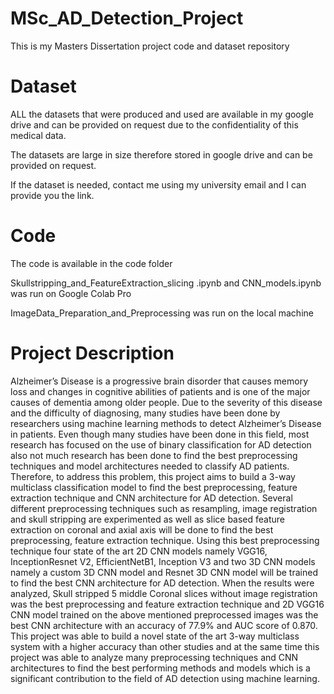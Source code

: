 # MSc_AD_Detection_Project
This is my Masters Dissertation project code and dataset repository

# Dataset

ALL the datasets that were produced and used are available in my google drive and can be provided on request due to the confidentiality of this medical data.

The datasets are large in size therefore stored in google drive and can be provided on request.

If the dataset is needed, contact me using my university email and I can provide you the link.


# Code

The code is available in the code folder

Skullstripping_and_FeatureExtraction_slicing .ipynb and CNN_models.ipynb was run on Google Colab Pro

ImageData_Preparation_and_Preprocessing was run on the local machine

# Project Description

Alzheimer’s Disease is a progressive brain disorder that causes memory loss and changes in cognitive abilities of patients and is one of the major causes of dementia among older people. Due to the severity of this disease and the difficulty of diagnosing, many studies have been done by researchers using machine learning methods to detect Alzheimer’s Disease in patients. Even though many studies have been done in this field, most research has focused on the use of binary classification for AD detection also not much research has been done to find the best preprocessing techniques and model architectures needed to classify AD patients. Therefore, to address this problem, this project aims to build a 3-way multiclass classification model to find the best preprocessing, feature extraction technique and CNN architecture for AD detection. Several different preprocessing techniques such as resampling, image registration and skull stripping are experimented as well as slice based feature extraction on coronal and axial axis will be done to find the best preprocessing, feature extraction technique. Using this best preprocessing technique four state of the art 2D CNN models namely VGG16, InceptionResnet V2, EfficientNetB1, Inception V3 and two 3D CNN models namely a custom 3D CNN model and Resnet 3D CNN model will be trained to find the best CNN architecture for AD detection. When the results were analyzed, Skull stripped 5 middle Coronal slices without image registration was the best preprocessing and feature extraction technique and 2D VGG16 CNN model trained on the above mentioned preprocessed images was the best CNN architecture with an accuracy of 77.9% and AUC score of 0.870. This project was able to build a novel state of the art 3-way multiclass system with a higher accuracy than other studies and at the same time this project was able to analyze many preprocessing techniques and CNN architectures to find the best performing methods and models which is a significant contribution to the field of AD detection using machine learning.
